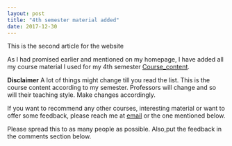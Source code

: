 ```yaml
---
layout: post
title: "4th semester material added"
date: 2017-12-30
---
```

This is the second article for the website
 
 
As I had promised earlier and mentioned on my homepage, I have added all my course material I used for my 4th semester
<a href = "https://anirudh257.github.io/Course_content/">Course_content</a>.

**Disclaimer** A lot of things might change till you read the list. This is the course content according to
my semester. Professors will change and so will their teaching style. Make changes accordingly. 

If you want to recommend any other courses, interesting material or want to offer some feedback, please reach me at 
<a href="mailto:at794@snu.edu.in">email</a> or the one mentioned below. 

Please spread this to as many people as possible. Also,put the feedback in the comments section below.


